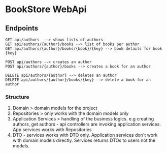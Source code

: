 # BookStore WebApi

## Endpoints
```
GET api/authors  --> shows lists of authors
GET api/authors/{author}/books --> list of books per author
GET api/authors/{author}/books/{book}/{key} --> book details for book {key}

POST api/authors --> creates an author
POST api/authors/{author}/books --> creates a book for an author

DELETE api/authors/{author} --> deletes an author
DELETE api/authors/{author}/books/{key} --> delete a book for an author
```

### Structure
1. Domain > domain models for the project
2. Repositories > only works with the domain models only
3. Application Services > handling of the business logics. e.g creating authors, get authors - api controllers are invoking application services. App services works with Repositories
4. DTO - services works with DTO only. Application services don't work with domain models directly. Services returns DTOs to users not the models.
